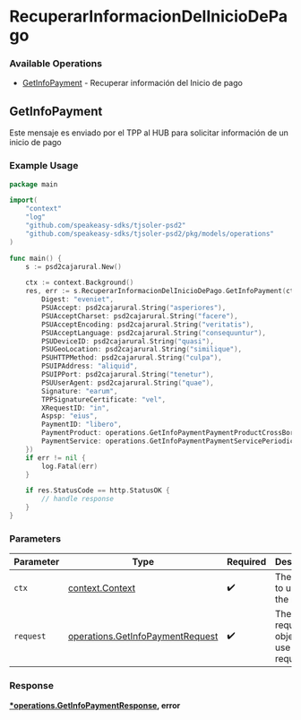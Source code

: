 # RecuperarInformacionDelInicioDePago

### Available Operations

* [GetInfoPayment](#getinfopayment) - Recuperar información del Inicio de pago

## GetInfoPayment

Este mensaje es enviado por el TPP al HUB para solicitar información de un inicio de pago

### Example Usage

```go
package main

import(
	"context"
	"log"
	"github.com/speakeasy-sdks/tjsoler-psd2"
	"github.com/speakeasy-sdks/tjsoler-psd2/pkg/models/operations"
)

func main() {
    s := psd2cajarural.New()

    ctx := context.Background()
    res, err := s.RecuperarInformacionDelInicioDePago.GetInfoPayment(ctx, operations.GetInfoPaymentRequest{
        Digest: "eveniet",
        PSUAccept: psd2cajarural.String("asperiores"),
        PSUAcceptCharset: psd2cajarural.String("facere"),
        PSUAcceptEncoding: psd2cajarural.String("veritatis"),
        PSUAcceptLanguage: psd2cajarural.String("consequuntur"),
        PSUDeviceID: psd2cajarural.String("quasi"),
        PSUGeoLocation: psd2cajarural.String("similique"),
        PSUHTTPMethod: psd2cajarural.String("culpa"),
        PSUIPAddress: "aliquid",
        PSUIPPort: psd2cajarural.String("tenetur"),
        PSUUserAgent: psd2cajarural.String("quae"),
        Signature: "earum",
        TPPSignatureCertificate: "vel",
        XRequestID: "in",
        Aspsp: "eius",
        PaymentID: "libero",
        PaymentProduct: operations.GetInfoPaymentPaymentProductCrossBorderCreditTransfers,
        PaymentService: operations.GetInfoPaymentPaymentServicePeriodicPayments,
    })
    if err != nil {
        log.Fatal(err)
    }

    if res.StatusCode == http.StatusOK {
        // handle response
    }
}
```

### Parameters

| Parameter                                                                            | Type                                                                                 | Required                                                                             | Description                                                                          |
| ------------------------------------------------------------------------------------ | ------------------------------------------------------------------------------------ | ------------------------------------------------------------------------------------ | ------------------------------------------------------------------------------------ |
| `ctx`                                                                                | [context.Context](https://pkg.go.dev/context#Context)                                | :heavy_check_mark:                                                                   | The context to use for the request.                                                  |
| `request`                                                                            | [operations.GetInfoPaymentRequest](../../models/operations/getinfopaymentrequest.md) | :heavy_check_mark:                                                                   | The request object to use for the request.                                           |


### Response

**[*operations.GetInfoPaymentResponse](../../models/operations/getinfopaymentresponse.md), error**

